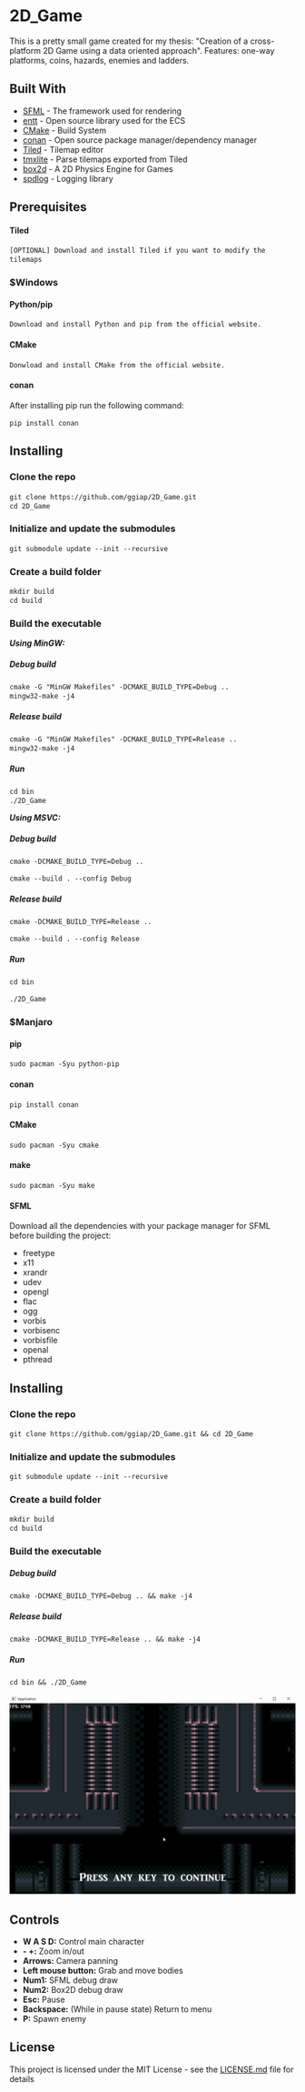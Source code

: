 # 2D_Game
This is a pretty small game created for my thesis: "Creation of a cross-platform 2D Game using a data oriented approach". Features: one-way platforms, coins, hazards, enemies and ladders.

## Built With

* [SFML](https://www.sfml-dev.org/) - The framework used for rendering
* [entt](https://github.com/skypjack/entt) - Open source library used for the ECS
* [CMake](https://cmake.org/) - Build System
* [conan](https://conan.io/) - Open source package manager/dependency manager
* [Tiled](https://www.mapeditor.org/) - Tilemap editor
* [tmxlite](https://github.com/fallahn/tmxlite) - Parse tilemaps exported from Tiled
* [box2d](https://box2d.org/) - A 2D Physics Engine for Games
* [spdlog](https://github.com/gabime/spdlog) - Logging library

## Prerequisites

#### Tiled

```
[OPTIONAL] Download and install Tiled if you want to modify the tilemaps
```

### $Windows

#### Python/pip
```
Download and install Python and pip from the official website.
```

#### CMake
```
Donwload and install CMake from the official website.
```

#### conan
After installing pip run the following command:
```
pip install conan
```

## Installing

### Clone the repo
```
git clone https://github.com/ggiap/2D_Game.git
cd 2D_Game
```

### Initialize and update the submodules
```
git submodule update --init --recursive
```

### Create a build folder

```
mkdir build
cd build
```

### Build the executable

***Using MinGW:***
##### Debug build
```
cmake -G "MinGW Makefiles" -DCMAKE_BUILD_TYPE=Debug ..
mingw32-make -j4
```

##### Release build
```
cmake -G "MinGW Makefiles" -DCMAKE_BUILD_TYPE=Release ..
mingw32-make -j4
```

##### Run
```
cd bin
./2D_Game
```


***Using MSVC:***
##### Debug build
```
cmake -DCMAKE_BUILD_TYPE=Debug ..
```

```
cmake --build . --config Debug
```

##### Release build
```
cmake -DCMAKE_BUILD_TYPE=Release ..
```

```
cmake --build . --config Release
```

##### Run
```
cd bin
```

```
./2D_Game
```


### $Manjaro

#### pip
```
sudo pacman -Syu python-pip
```

#### conan
```
pip install conan
```

#### CMake
```
sudo pacman -Syu cmake
```

#### make
```
sudo pacman -Syu make
```

#### SFML
Download all the dependencies with your package manager for SFML before building the project:

* freetype
* x11
* xrandr
* udev
* opengl
* flac
* ogg
* vorbis
* vorbisenc
* vorbisfile
* openal
* pthread


## Installing

### Clone the repo
```
git clone https://github.com/ggiap/2D_Game.git && cd 2D_Game
```

### Initialize and update the submodules
```
git submodule update --init --recursive
```

### Create a build folder

```
mkdir build
cd build
```

### Build the executable

##### Debug build
```
cmake -DCMAKE_BUILD_TYPE=Debug .. && make -j4
```

##### Release build
```
cmake -DCMAKE_BUILD_TYPE=Release .. && make -j4
```

##### Run
```
cd bin && ./2D_Game
```

![](Gif/2D_Game.gif)

## Controls

* **W A S D:** Control main character
* **- +:** Zoom in/out
* **Arrows:** Camera panning
* **Left mouse button:** Grab and move bodies
* **Num1:** SFML debug draw
* **Num2:** Box2D debug draw
* **Esc:** Pause
* **Backspace:** (While in pause state) Return to menu
* **P:** Spawn enemy

## License

This project is licensed under the MIT License - see the [LICENSE.md](https://github.com/ggiap/2D_Game/blob/master/LICENSE) file for details

